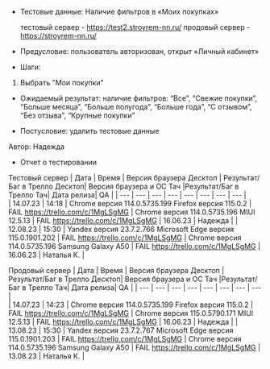 * Тестовые данные: Наличие фильтров в «Моих покупках»

	тестовый сервер - https://test2.stroyrem-nn.ru/   продовый сервер - https://stroyrem-nn.ru/

* Предусловие: пользователь авторизован, открыт «Личный кабинет»

* Шаги:
1.	Выбрать "Мои покупки"

* Ожидаемый результат: наличие фильтров: “Все”, “Свежие покупки”, “Больше месяца”, “Больше полугода”, “Больше года”, “С отзывом”, “Без отзыва”, “Крупные покупки”

* Постусловие: удалить тестовые данные

Автор: Надежда

* Отчет о тестировании
  
Тестовый сервер
| Дата | Время | Версия браузера Десктоп | Результат/Баг в Трелло Десктоп|  Версия браузера и ОС Тач |Результат/Баг в Трелло Тач| Дата релиза| QA  |
| --- | --- | --- | --- |  --- | --- | --- | --- |   
| 14.07.23 | 14:18 | Chrome версия 114.0.5735.199 Firefox версия 115.0.2 | FAIL https://trello.com/c/1MgLSgMG | Chrome версия 114.0.5735.196 MIUI 12.5.13 | FAIL https://trello.com/c/1MgLSgMG | 16.06.23 | Надежда |
| 12.08.23 | 15:30 | Yandex версия 23.7.2.766  Microsoft Edge версия 115.0.1901.202 | FAIL https://trello.com/c/1MgLSgMG | Chrome версия 114.0.5735.196 Samsung Galaxy A50 | FAIL https://trello.com/c/1MgLSgMG | 16.06.23 | Наталья К. |  

Продовый сервер
| Дата | Время | Версия браузера Десктоп | Результат/Баг в Трелло Десктоп|  Версия браузера и ОС Тач |Результат/Баг в Трелло Тач| Дата релиза| QA |
| --- | --- | --- | --- |  --- | --- | --- | --- |   
| 14.07.23 | 14:23 | Chrome версия 114.0.5735.199 Firefox версия 115.0.2 | FAIL https://trello.com/c/1MgLSgMG | Chrome версия 115.0.5790.171 MIUI 12.5.13 | FAIL https://trello.com/c/1MgLSgMG | 16.06.23 | Надежда |
| 13.08.23 | 15:30 | Yandex версия 23.7.2.767  Microsoft Edge версия 115.0.1901.203 | FAIL https://trello.com/c/1MgLSgMG | Chrome версия 114.0.5735.196 Samsung Galaxy A50 | FAIL https://trello.com/c/1MgLSgMG | 13.08.23 | Наталья К. |  